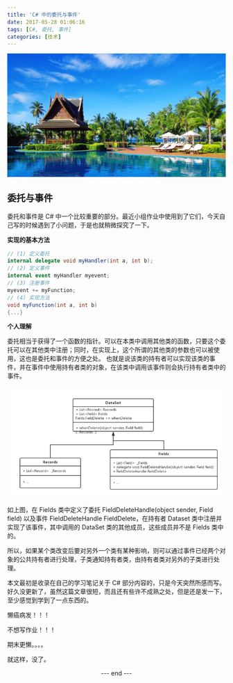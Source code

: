 ```yaml
---
title: 'C# 中的委托与事件'
date: 2017-05-28 01:06:16
tags: [C#, 委托, 事件]
categories: [技术]
---
```


![](C-中的委托与事件\water.jpg)
## 委托与事件

委托和事件是 C# 中一个比较重要的部分。最近小组作业中使用到了它们，今天自己写的时候遇到了小问题，于是也就稍微探究了一下。
<!-- more -->

**实现的基本方法**
``` csharp
// (1) 定义委托
internal delegate void myHandler(int a, int b);
// (2) 定义事件
internal event myHandler myevent;
// (3) 注册事件
myevent += myFunction;
// (4) 实现方法
void myFunction(int a, int b)
{...}
```

**个人理解**

委托相当于获得了一个函数的指针。可以在本类中调用其他类的函数，只要这个委托可以在其他类中注册；同时，在实现上，这个所谓的其他类的参数也可以被使用，这也是委托和事件的方便之处。
也就是说该类的持有者可以实现该类的事件，并在事件中使用持有者类的对象，在该类中调用该事件则会执行持有者类中的事件。

![](C-中的委托与事件\Csharp_delegate_event.png)

如上图，在 Fields 类中定义了委托 FieldDeleteHandle(object sender, Field field) 以及事件 FieldDeleteHandle FieldDelete，在持有者 Dataset 类中注册并实现了该事件，其中调用的 DataSet 类的其他成员，这些成员并不是 Fields 类中的。

所以，如果某个类改变后要对另外一个类有某种影响，则可以通过事件已经两个对象的公共持有者进行处理，子类通知持有者类，由持有者类对另外的子类进行处理。

本文最初是收录在自己的学习笔记关于 C# 部分内容的，只是今天突然所感而写。好久没更新了，虽然这篇文章很短，而且还有些许不成熟之处，但是还是发一下，至少感觉到学到了一点东西的。

懒癌病发！！！

不想写作业！！！

期末更懒。。。。

就这样，没了。

<center> --- end --- </center>
